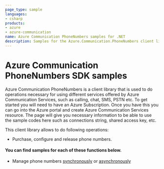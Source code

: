 ```yaml
---
page_type: sample
languages:
- csharp
products:
- azure
- azure-communication
name: Azure Communication PhoneNumbers samples for .NET
description: Samples for the Azure.Communication.PhoneNumbers client library
---
```


# Azure Communication PhoneNumbers SDK samples

Azure Communication PhoneNumbers is a client library that is used to do operations necessary for using different services offered by Azure Communication Services, such as calling, chat, SMS, PSTN etc.
To get started you will need to have an Azure Subscription. Once you have this you can go into the Azure portal and create Azure Communication Services resource. The page will give you necessary information to be able to use the sample codes here such as connections string, shared access key, etc.

This client library allows to do following operations:
 - Purchase, configure and release phone numbers.

 #### You can find samples for each of these functions below.
 - Manage phone numbers [synchronously][sample_phone] or [asynchronously][sample_phone_async]

<!-- LINKS -->
[sample_phone]: https://github.com/Azure/azure-sdk-for-net/blob/master/sdk/communication/Azure.Communication.PhoneNumbers/samples/Sample2_PhoneNumbersClient.md
[sample_phone_async]: https://github.com/Azure/azure-sdk-for-net/blob/master/sdk/communication/Azure.Communication.PhoneNumbers/samples/Sample2_PhoneNumbersClientAsync.md
